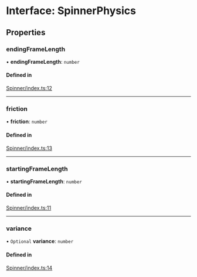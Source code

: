 # Interface: SpinnerPhysics

## Properties

### endingFrameLength

• **endingFrameLength**: `number`

#### Defined in

[Spinner/index.ts:12](https://github.com/daniellacosse/idea-spinner/blob/f12fe4a/packages/spinner/Spinner/index.ts#L12)

___

### friction

• **friction**: `number`

#### Defined in

[Spinner/index.ts:13](https://github.com/daniellacosse/idea-spinner/blob/f12fe4a/packages/spinner/Spinner/index.ts#L13)

___

### startingFrameLength

• **startingFrameLength**: `number`

#### Defined in

[Spinner/index.ts:11](https://github.com/daniellacosse/idea-spinner/blob/f12fe4a/packages/spinner/Spinner/index.ts#L11)

___

### variance

• `Optional` **variance**: `number`

#### Defined in

[Spinner/index.ts:14](https://github.com/daniellacosse/idea-spinner/blob/f12fe4a/packages/spinner/Spinner/index.ts#L14)
